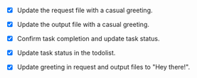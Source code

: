 - [x] Update the request file with a casual greeting.
- [x] Update the output file with a casual greeting.
- [x] Confirm task completion and update task status.
- [x] Update task status in the todolist.
- [x] Update greeting in request and output files to "Hey there!".

